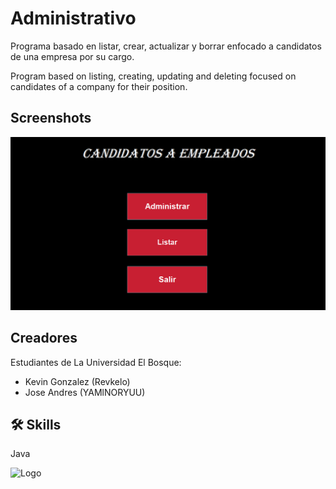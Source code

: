 # Administrativo

Programa basado en listar, crear, actualizar y borrar enfocado a candidatos de una empresa por su cargo.

Program based on listing, creating, updating and deleting focused on candidates of a company for their position.

## Screenshots

![App Screenshot](/Screenshot/Captura.PNG?raw=true "Screenshot")


## Creadores

Estudiantes de La Universidad El Bosque:

- Kevin Gonzalez (Revkelo)
- Jose Andres (YAMlNORYUU)

## 🛠 Skills
Java

![Logo](https://artemisa.unbosque.edu.co/serviciosacademicos/consulta/educacioncontinuada/certificadodiploma/assets/imgs/logoUniversidadElBosque.png)
